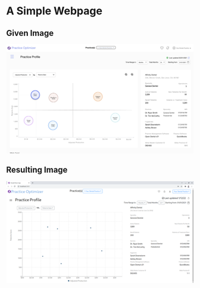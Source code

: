 # A Simple Webpage
## Given Image
![The Image to Copy](image.png?raw=true)
## Resulting Image
![The Resulting Webpage](result.png?raw=true)
